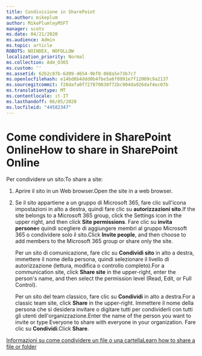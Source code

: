 ```yaml
---
title: Condivisione in SharePoint
ms.author: mikeplum
author: MikePlumleyMSFT
manager: scotv
ms.date: 04/21/2020
ms.audience: Admin
ms.topic: article
ROBOTS: NOINDEX, NOFOLLOW
localization_priority: Normal
ms.collection: Adm_O365
ms.custom: ''
ms.assetid: 62b2c87b-6d09-4654-9bf0-868a5e73b7c7
ms.openlocfilehash: e14bd6b4ddd0b4fbe5a6f0991e7f12009c9a2137
ms.sourcegitcommit: f28dafa0f727870038f72bc904da926daf4ec07b
ms.translationtype: MT
ms.contentlocale: it-IT
ms.lasthandoff: 06/05/2020
ms.locfileid: "44582347"
---
```

# <a name="how-to-share-in-sharepoint-online"></a><span data-ttu-id="939ab-102">Come condividere in SharePoint Online</span><span class="sxs-lookup"><span data-stu-id="939ab-102">How to share in SharePoint Online</span></span>

<span data-ttu-id="939ab-103">Per condividere un sito:</span><span class="sxs-lookup"><span data-stu-id="939ab-103">To share a site:</span></span>
  
1. <span data-ttu-id="939ab-104">Aprire il sito in un Web browser.</span><span class="sxs-lookup"><span data-stu-id="939ab-104">Open the site in a web browser.</span></span>
    
2. <span data-ttu-id="939ab-105">Se il sito appartiene a un gruppo di Microsoft 365, fare clic sull'icona impostazioni in alto a destra, quindi fare clic su **autorizzazioni sito**.</span><span class="sxs-lookup"><span data-stu-id="939ab-105">If the site belongs to a Microsoft 365 group, click the Settings icon in the upper right, and then click **Site permissions**.</span></span> <span data-ttu-id="939ab-106">Fare clic su **invita persone**e quindi scegliere di aggiungere membri al gruppo Microsoft 365 o condividere solo il sito.</span><span class="sxs-lookup"><span data-stu-id="939ab-106">Click **Invite people**, and then choose to add members to the Microsoft 365 group or share only the site.</span></span> 
    
    <span data-ttu-id="939ab-107">Per un sito di comunicazione, fare clic su **Condividi sito** in alto a destra, immettere il nome della persona, quindi selezionare il livello di autorizzazione (lettura, modifica o controllo completo).</span><span class="sxs-lookup"><span data-stu-id="939ab-107">For a communication site, click **Share site** in the upper-right, enter the person's name, and then select the permission level (Read, Edit, or Full Control).</span></span> 
    
    <span data-ttu-id="939ab-108">Per un sito del team classico, fare clic su **Condividi** in alto a destra.</span><span class="sxs-lookup"><span data-stu-id="939ab-108">For a classic team site, click **Share** in the upper-right.</span></span> <span data-ttu-id="939ab-109">Immettere il nome della persona che si desidera invitare o digitare tutti per condividerli con tutti gli utenti dell'organizzazione.</span><span class="sxs-lookup"><span data-stu-id="939ab-109">Enter the name of the person you want to invite or type Everyone to share with everyone in your organization.</span></span> <span data-ttu-id="939ab-110">Fare clic su **Condividi**.</span><span class="sxs-lookup"><span data-stu-id="939ab-110">Click **Share**.</span></span>
    
[<span data-ttu-id="939ab-111">Informazioni su come condividere un file o una cartella</span><span class="sxs-lookup"><span data-stu-id="939ab-111">Learn how to share a file or folder</span></span>](https://go.microsoft.com/fwlink/?linkid=511430)
  

